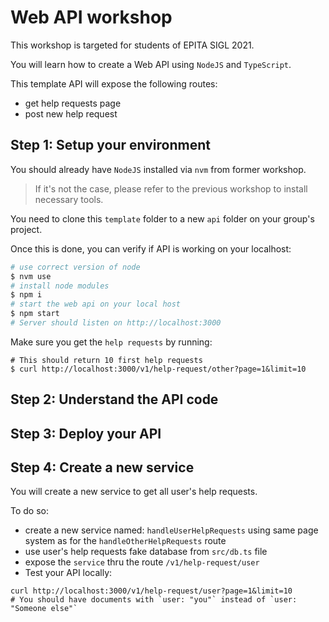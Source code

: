 # Web API workshop

This workshop is targeted for students of EPITA SIGL 2021.

You will learn how to create a Web API using `NodeJS` and `TypeScript`.

This template API will expose the following routes:
- get help requests page
- post new help request

## Step 1: Setup your environment

You should already have `NodeJS` installed via `nvm` from former workshop.

> If it's not the case, please refer to the previous workshop to install necessary tools.

You need to clone this `template` folder to a new `api` folder on your group's project.

Once this is done, you can verify if API is working on your localhost:
```sh
# use correct version of node
$ nvm use
# install node modules
$ npm i
# start the web api on your local host
$ npm start
# Server should listen on http://localhost:3000
```

Make sure you get the `help requests` by running:
```
# This should return 10 first help requests
$ curl http://localhost:3000/v1/help-request/other?page=1&limit=10
```

## Step 2: Understand the API code

## Step 3: Deploy your API

## Step 4: Create a new service

You will create a new service to get all user's help requests.

To do so:
- create a new service named: `handleUserHelpRequests` using same page system as for the `handleOtherHelpRequests` route
- use user's help requests fake database from `src/db.ts` file
- expose the `service` thru the route `/v1/help-request/user`
- Test your API locally: 
```
curl http://localhost:3000/v1/help-request/user?page=1&limit=10
# You should have documents with `user: "you"` instead of `user: "Someone else"`
```
